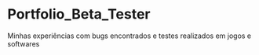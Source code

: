 # Portfolio_Beta_Tester
Minhas experiências com bugs encontrados e testes realizados em jogos e softwares
